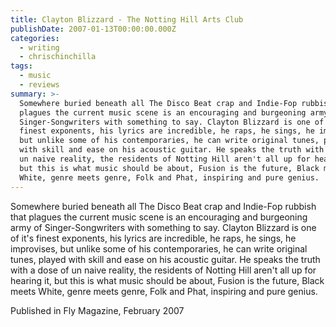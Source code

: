 ```yaml
---
title: Clayton Blizzard - The Notting Hill Arts Club
publishDate: 2007-01-13T00:00:00.000Z
categories:
  - writing
  - chrischinchilla
tags:
  - music
  - reviews
summary: >-
  Somewhere buried beneath all The Disco Beat crap and Indie-Fop rubbish that
  plagues the current music scene is an encouraging and burgeoning army of
  Singer-Songwriters with something to say. Clayton Blizzard is one of it's
  finest exponents, his lyrics are incredible, he raps, he sings, he improvises,
  but unlike some of his contemporaries, he can write original tunes, played
  with skill and ease on his acoustic guitar. He speaks the truth with a dose of
  un naive reality, the residents of Notting Hill aren't all up for hearing it,
  but this is what music should be about, Fusion is the future, Black meets
  White, genre meets genre, Folk and Phat, inspiring and pure genius.
---
```


Somewhere buried beneath all The Disco Beat crap and Indie-Fop rubbish that plagues the current music scene is an encouraging and burgeoning army of Singer-Songwriters with something to say. Clayton Blizzard is one of it's finest exponents, his lyrics are incredible, he raps, he sings, he improvises, but unlike some of his contemporaries, he can write original tunes, played with skill and ease on his acoustic guitar. He speaks the truth with a dose of un naive reality, the residents of Notting Hill aren't all up for hearing it, but this is what music should be about, Fusion is the future, Black meets White, genre meets genre, Folk and Phat, inspiring and pure genius.

Published in Fly Magazine, February 2007
